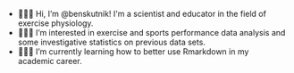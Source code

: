 - 👨🏻‍🔬 Hi, I’m @benskutnik! I'm a scientist and educator in the field of exercise physiology.
- 🏃🏻‍♂️ I’m interested in exercise and sports performance data analysis and some investigative statistics on previous data sets.
- 👨🏻‍🏫 I’m currently learning how to better use Rmarkdown in my academic career.
<!--- - 💞️ I’m looking to collaborate on 
- 📫 How to reach me ...--->

<!---
benskutnik/benskutnik is a ✨ special ✨ repository because its `README.md` (this file) appears on your GitHub profile.
You can click the Preview link to take a look at your changes.
--->
